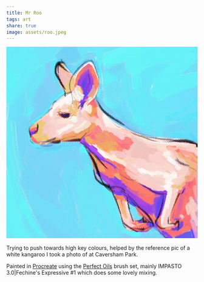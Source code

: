 ```yaml
---
title: Mr Roo
tags: art
share: true
image: assets/roo.jpeg
---
```


![painting of a kangaroo with bright pinks and purples](assets/roo.jpeg)

Trying to push towards high key colours, helped by the reference pic of a white kangaroo I took a photo of at Caversham Park.

Painted in [Procreate](https://procreate.com/) using the [Perfect Oils](https://creativemarket.com/Ldarro/6441075-Perfect-OILS-87-brushes-4PROCREATE) brush set, mainly IMPASTO 3.0|Fechine's Expressive #1 which does some lovely mixing.